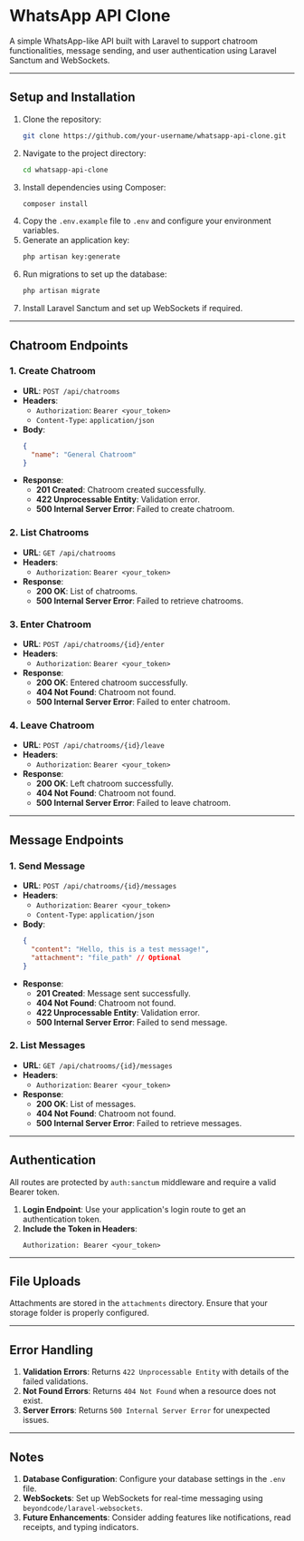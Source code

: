 # WhatsApp API Clone

A simple WhatsApp-like API built with Laravel to support chatroom functionalities, message sending, and user authentication using Laravel Sanctum and WebSockets.

---

## Setup and Installation

1. Clone the repository:
   ```bash
   git clone https://github.com/your-username/whatsapp-api-clone.git
   ```
2. Navigate to the project directory:
   ```bash
   cd whatsapp-api-clone
   ```
3. Install dependencies using Composer:
   ```bash
   composer install
   ```
4. Copy the `.env.example` file to `.env` and configure your environment variables.
5. Generate an application key:
   ```bash
   php artisan key:generate
   ```
6. Run migrations to set up the database:
   ```bash
   php artisan migrate
   ```
7. Install Laravel Sanctum and set up WebSockets if required.

---

## Chatroom Endpoints

### 1. Create Chatroom
- **URL**: `POST /api/chatrooms`
- **Headers**:
  - `Authorization`: `Bearer <your_token>`
  - `Content-Type`: `application/json`
- **Body**:
  ```json
  {
    "name": "General Chatroom"
  }
  ```
- **Response**:
  - **201 Created**: Chatroom created successfully.
  - **422 Unprocessable Entity**: Validation error.
  - **500 Internal Server Error**: Failed to create chatroom.

### 2. List Chatrooms
- **URL**: `GET /api/chatrooms`
- **Headers**:
  - `Authorization`: `Bearer <your_token>`
- **Response**:
  - **200 OK**: List of chatrooms.
  - **500 Internal Server Error**: Failed to retrieve chatrooms.

### 3. Enter Chatroom
- **URL**: `POST /api/chatrooms/{id}/enter`
- **Headers**:
  - `Authorization`: `Bearer <your_token>`
- **Response**:
  - **200 OK**: Entered chatroom successfully.
  - **404 Not Found**: Chatroom not found.
  - **500 Internal Server Error**: Failed to enter chatroom.

### 4. Leave Chatroom
- **URL**: `POST /api/chatrooms/{id}/leave`
- **Headers**:
  - `Authorization`: `Bearer <your_token>`
- **Response**:
  - **200 OK**: Left chatroom successfully.
  - **404 Not Found**: Chatroom not found.
  - **500 Internal Server Error**: Failed to leave chatroom.

---

## Message Endpoints

### 1. Send Message
- **URL**: `POST /api/chatrooms/{id}/messages`
- **Headers**:
  - `Authorization`: `Bearer <your_token>`
  - `Content-Type`: `application/json`
- **Body**:
  ```json
  {
    "content": "Hello, this is a test message!",
    "attachment": "file_path" // Optional
  }
  ```
- **Response**:
  - **201 Created**: Message sent successfully.
  - **404 Not Found**: Chatroom not found.
  - **422 Unprocessable Entity**: Validation error.
  - **500 Internal Server Error**: Failed to send message.

### 2. List Messages
- **URL**: `GET /api/chatrooms/{id}/messages`
- **Headers**:
  - `Authorization`: `Bearer <your_token>`
- **Response**:
  - **200 OK**: List of messages.
  - **404 Not Found**: Chatroom not found.
  - **500 Internal Server Error**: Failed to retrieve messages.

---

## Authentication

All routes are protected by `auth:sanctum` middleware and require a valid Bearer token.

1. **Login Endpoint**: Use your application's login route to get an authentication token.
2. **Include the Token in Headers**:
   ```text
   Authorization: Bearer <your_token>
   ```

---

## File Uploads

Attachments are stored in the `attachments` directory. Ensure that your storage folder is properly configured.

---

## Error Handling

1. **Validation Errors**: Returns `422 Unprocessable Entity` with details of the failed validations.
2. **Not Found Errors**: Returns `404 Not Found` when a resource does not exist.
3. **Server Errors**: Returns `500 Internal Server Error` for unexpected issues.

---

## Notes

1. **Database Configuration**: Configure your database settings in the `.env` file.
2. **WebSockets**: Set up WebSockets for real-time messaging using `beyondcode/laravel-websockets`.
3. **Future Enhancements**: Consider adding features like notifications, read receipts, and typing indicators.

